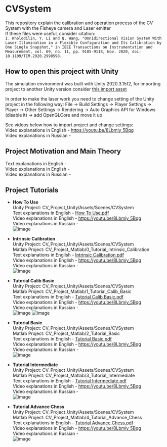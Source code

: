 # CVSystem
This repository explain the calibration and operation process of the CV System with the Fisheye camera and Laser emitter \
If these files were useful, consider citation: \
`I. Kholodilin, Y. Li and Q. Wang, "Omnidirectional Vision System With Laser Illumination in a Flexible Configuration and Its Calibration by One Single Snapshot," in IEEE Transactions on Instrumentation and Measurement, vol. 69, no. 11, pp. 9105-9118, Nov. 2020, doi: 10.1109/TIM.2020.2998598.`

## How to open this project with Unity
The simulation environment was built with Unity 2020.3.15f2, for importing project to another Unity version consider [this import asset](https://github.com/kholodilinivan/CVSystem/blob/main/sv_syst_unityasset.unitypackage) 

In order to make the laser work you need to change setting of the Unity project in the following way: File -> Build Settings -> Player Settings -> Player -> Other Settings -> Rendering -> Auto Graphics API for Windows (disable it) -> add OpenGLCore and move it up 

See videos below how to import project and change settings: \
Video explanations in English - https://youtu.be/8Lbmiy_5Bqg \
Video explanations in Russian -  

## Project Motivation and Main Theory
Text explanations in English -  \
Video explanations in English -  \
Video explanations in Russian -  

## Project Tutorials
* **How To Use** \
Unity Project: CV_Project_Unity/Assets/Scenes/CVSystem \
Text explanations in English - [How To Use.pdf](https://github.com/kholodilinivan/CVSystem/files/10792495/How.To.Use.pdf) \
Video explanations in English - https://youtu.be/8Lbmiy_5Bqg \
Video explanations in Russian -  \
![image](https://user-images.githubusercontent.com/34764174/220333826-f79338d8-5386-4b8f-9197-10d2af79f899.png)

* **Intrinsic Calibration** \
Unity Project: CV_Project_Unity/Assets/Scenes/CVSystem \
Matlab Project: CV_Project_Matlab/0_Tutorial_Intrinsic_Calibration \
Text explanations in English - [Intrinsic Calibration.pdf](https://github.com/kholodilinivan/CVSystem/files/10792561/Intrinsic.Calibration.pdf) \
Video explanations in English - https://youtu.be/8Lbmiy_5Bqg \
Video explanations in Russian -  \
![image](https://user-images.githubusercontent.com/34764174/220334111-aa9a554b-f88e-4c76-a23e-1e94bbefe1f7.png)

* **Tutorial Calib Basic** \
Unity Project: CV_Project_Unity/Assets/Scenes/CVSystem \
Matlab Project: CV_Project_Matlab/1_Tutorial_Calib_Basic \
Text explanations in English - [Tutorial Calib Basic.pdf](https://github.com/kholodilinivan/CVSystem/files/10792566/Tutorial.Calib.Basic.pdf) \
Video explanations in English - https://youtu.be/8Lbmiy_5Bqg \
Video explanations in Russian -  \
![image](https://user-images.githubusercontent.com/34764174/220335229-0731a7aa-17e8-4c1e-8a16-901374a0ac53.png)
![image](https://user-images.githubusercontent.com/34764174/220335244-ba63f8f5-dcd6-43b3-8822-d94efde74ed5.png)

* **Tutorial Basic** \
Unity Project: CV_Project_Unity/Assets/Scenes/CVSystem \
Matlab Project: CV_Project_Matlab/2_Tutorial_Basic \
Text explanations in English - [Tutorial Basic.pdf](https://github.com/kholodilinivan/CVSystem/files/10792568/Tutorial.Basic.pdf) \
Video explanations in English - https://youtu.be/8Lbmiy_5Bqg \
Video explanations in Russian -  \
![image](https://user-images.githubusercontent.com/34764174/220335798-6d181b17-ca8e-4d5d-9520-c0052e36dbc0.png)

* **Tutorial Intermediate** \
Unity Project: CV_Project_Unity/Assets/Scenes/CVSystem \
Matlab Project: CV_Project_Matlab/3_Tutorial_Intermediate \
Text explanations in English - [Tutorial Intermediate.pdf](https://github.com/kholodilinivan/CVSystem/files/10792569/Tutorial.Intermediate.pdf) \
Video explanations in English - https://youtu.be/8Lbmiy_5Bqg \
Video explanations in Russian -  \
![image](https://user-images.githubusercontent.com/34764174/220335983-e605ba10-3530-48ef-a749-2dea2ff76d66.png)

* **Tutorial Advance Chess** \
Unity Project: CV_Project_Unity/Assets/Scenes/CVSystem \
Matlab Project: CV_Project_Matlab/4_Tutorial_Advance_Chess \
Text explanations in English - [Tutorial Advance Chess.pdf](https://github.com/kholodilinivan/CVSystem/files/10792573/Tutorial.Advance.Chess.pdf) \
Video explanations in English - https://youtu.be/8Lbmiy_5Bqg \
Video explanations in Russian -  \
![image](https://user-images.githubusercontent.com/34764174/220336797-b76674b7-3cc8-4517-a1b8-613691644272.png)
